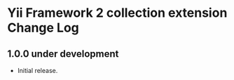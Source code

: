Yii Framework 2 collection extension Change Log
===============================================

1.0.0 under development
-----------------------

- Initial release.

